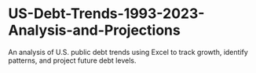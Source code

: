 # US-Debt-Trends-1993-2023-Analysis-and-Projections
An analysis of U.S. public debt trends using Excel to track growth, identify patterns, and project future debt levels.
